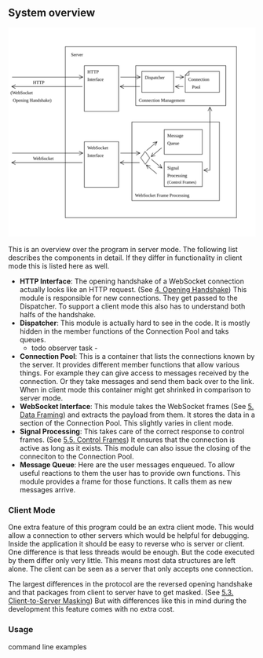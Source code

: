 ## System overview

![System overview](../pictures/systemoverview.svg)

This is an overview over the program in server mode.
The following list describes the components in detail.
If they differ in functionality in client mode this is listed here as well.

- **HTTP Interface**: The opening handshake of a WebSocket connection actually
  looks like an HTTP request. (See [4. Opening Handshake](https://tools.ietf.org/html/rfc6455#section-4))
  This module is responsible for new connections. They get passed to the Dispatcher. 
  To support a client mode this also has to understand both halfs of the handshake.
- **Dispatcher**: This module is actually hard to see in the code.
  It is mostly hidden in the member functions of the Connection Pool and taks queues.
  - todo observer task -
- **Connection Pool**: This is a container that lists the connections known by the server.
  It provides different member functions that allow various things.
  For example they can give access to messages received by the connection.
  Or they take messages and send them back over to the link. 
  When in client mode this container might get shrinked in comparison to server mode.
- **WebSocket Interface**: This module takes the WebSocket frames (See [5. Data Framing](https://tools.ietf.org/html/rfc6455#section-5))
  and extracts the payload from them. It stores the data in a section of the Connection Pool.
  This slightly varies in client mode.
- **Signal Processing**: This takes care of the correct response to control frames.
  (See [5.5. Control Frames](https://tools.ietf.org/html/rfc6455#section-5.5))
  It ensures that the connection is active as long as it exists.
  This module can also issue the closing of the conneciton to the Connection Pool.
- **Message Queue**: Here are the user messages enqueued. To allow useful
  reactions to them the user has to provide own functions. This module provides
  a frame for those functions. It calls them as new messages arrive.

### Client Mode

One extra feature of this program could be an extra client mode.
This would allow a connection to other servers which would be helpful for debugging.
Inside the application it should be easy to reverse who is server or client.
One difference is that less threads would be enough. But the code
executed by them differ only very little. This means most data structures
are left alone. The client can be seen as a server that only accepts one connection.

The largest differences in the protocol are the reversed opening handshake
and that packages from client to server have to get masked.
(See [5.3. Client-to-Server Masking](https://tools.ietf.org/html/rfc6455#section-5.3))
But with differences like this in mind during the development
this feature comes with no extra cost.

### Usage

command line examples

